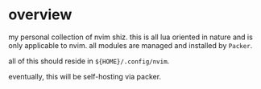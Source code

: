 # overview

my personal collection of nvim shiz. this is all lua oriented in nature and is
only applicable to nvim.  all modules are managed and installed by `Packer`.

all of this should reside in `${HOME}/.config/nvim`.

eventually, this will be self-hosting via packer.
